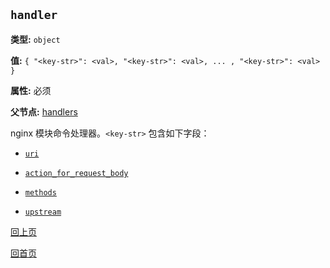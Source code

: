 `handler`
----------

**类型:** `object`

**值:** `{ "<key-str>": <val>, "<key-str>": <val>, ... , "<key-str>": <val> }`

**属性:** 必须

**父节点:** [handlers](handlers.md)

nginx 模块命令处理器。`<key-str>` 包含如下字段：

- [`uri`](uri.md)

- [`action_for_request_body`](action_for_request_body.md)

- [`methods`](methods.md)

- [`upstream`](upstream.md)

[回上页](../ngx_wizard.md)

[回首页](../../index.md)